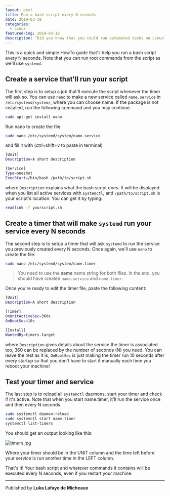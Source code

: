 ```yaml
---
layout: post
title: Run a bash script every N seconds
date: 2019-03-18
categories:
  - Linux
featured-img: 2019-03-18
description: “Did you know that you could run automated tasks on Linux?”
---
```


This is a quick and simple HowTo guide that'll help you run a bash script every N seconds. Note that you can run root commands from the script as we'll use `systemd`.

## Create a service that'll run your script

The first step is to setup a job that'll execute the script whenever the timer will ask so. You can use `nano` to make a new service called `name.service` in `/etc/systemd/system/`, where you can choose name. If the package is not installed, run the following command and you may continue.

```bash
sudo apt-get install nano
```

Run nano to create the file:

```bash
sudo nano /etc/systemd/system/name.service
```

and fill it with (ctrl+shift+v to paste in terminal)

```bash
[Unit]
Description=A short description

[Service]
Type=oneshot
ExecStart=/bin/bash /path/to/script.sh
```
where `Description` explains what the bash script does. It will be displayed when you list all active services with `systemctl`, and `/path/to/script.sh` is your script's location. You can get it by typing:

```bash
readlink -f yourscript.sh
```

## Create a timer that will make `systemd` run your service every N seconds

The second step is to setup a timer that will ask `systemd` to run the service you previously created every N seconds. Once again, we'll use `nano` to create the file:

```bash
sudo nano /etc/systemd/system/name.timer
```
> You need to use the **same** name string for both files. In the end, you should have created `name.service` and `name.timer`.

Once you're ready to edit the timer file, paste the following content:

```bash
[Unit]
Description=A short description

[Timer]
OnUnitActiveSec=360s
OnBootSec=10s

[Install]
WantedBy=timers.target
```

where `Description` gives details about the service the timer is associated too, 360 can be replaced by the number of seconds (N) you need. You can leave the rest as it is, `OnBootSec` is just making the timer run 10 seconds after every startup so that you don't have to start it manually each time you reboot your machine!

## Test your timer and service

The last step is to reload all `systemctl` daemons, start your timer and check if it's active. Note that when you start name.timer, it'll run the service once and then every N seconds.

```bash
sudo systemctl daemon-reload
sudo systemctl start name.timer
systemctl list-timers
```

You should get an output looking like this:

![timers.jpg](/img/timers.jpg)

Where your timer should be in the UNIT column and the time left before your service is run another time in the LEFT column.

That's it! Your bash script and whatever commands it contains will be executed every N seconds, even if you restart your machine.

<hr>

Published by **Luka Lafaye de Micheaux**
